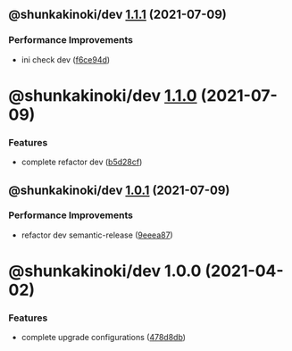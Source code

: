 ## @shunkakinoki/dev [1.1.1](https://github.com/shunkakinoki/configurations/compare/@shunkakinoki/dev@1.1.0...@shunkakinoki/dev@1.1.1) (2021-07-09)

### Performance Improvements

- ini check dev ([f6ce94d](https://github.com/shunkakinoki/configurations/commit/f6ce94dbb8c08ba76f615d0e65b0e1bfb19988f8))

# @shunkakinoki/dev [1.1.0](https://github.com/shunkakinoki/configurations/compare/@shunkakinoki/dev@1.0.1...@shunkakinoki/dev@1.1.0) (2021-07-09)

### Features

- complete refactor dev ([b5d28cf](https://github.com/shunkakinoki/configurations/commit/b5d28cfc40f2c3bd7519b36b7cc62ce860b12bbe))

## @shunkakinoki/dev [1.0.1](https://github.com/shunkakinoki/configurations/compare/@shunkakinoki/dev@1.0.0...@shunkakinoki/dev@1.0.1) (2021-07-09)

### Performance Improvements

- refactor dev semantic-release ([9eeea87](https://github.com/shunkakinoki/configurations/commit/9eeea874ec3f8891cdd9d3dc3ebc46de11904766))

# @shunkakinoki/dev 1.0.0 (2021-04-02)

### Features

- complete upgrade configurations ([478d8db](https://github.com/shunkakinoki/configurations/commit/478d8db3afc1157e242d47bc9439256b18849952))
